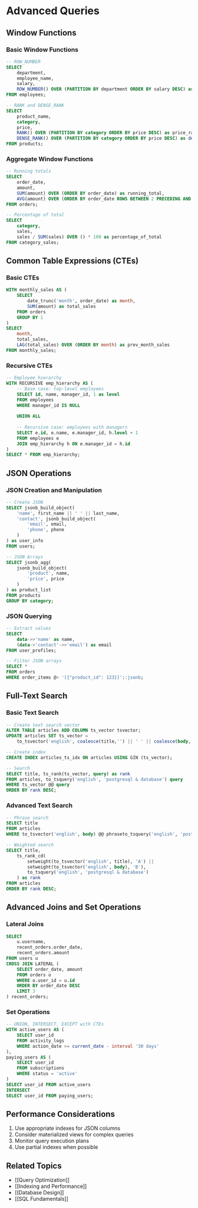 # Advanced Queries

## Window Functions
### Basic Window Functions
```sql
-- ROW_NUMBER
SELECT 
    department,
    employee_name,
    salary,
    ROW_NUMBER() OVER (PARTITION BY department ORDER BY salary DESC) as salary_rank
FROM employees;

-- RANK and DENSE_RANK
SELECT 
    product_name,
    category,
    price,
    RANK() OVER (PARTITION BY category ORDER BY price DESC) as price_rank,
    DENSE_RANK() OVER (PARTITION BY category ORDER BY price DESC) as dense_rank
FROM products;
```

### Aggregate Window Functions
```sql
-- Running totals
SELECT 
    order_date,
    amount,
    SUM(amount) OVER (ORDER BY order_date) as running_total,
    AVG(amount) OVER (ORDER BY order_date ROWS BETWEEN 2 PRECEDING AND CURRENT ROW) as moving_average
FROM orders;

-- Percentage of total
SELECT 
    category,
    sales,
    sales / SUM(sales) OVER () * 100 as percentage_of_total
FROM category_sales;
```

## Common Table Expressions (CTEs)
### Basic CTEs
```sql
WITH monthly_sales AS (
    SELECT 
        date_trunc('month', order_date) as month,
        SUM(amount) as total_sales
    FROM orders
    GROUP BY 1
)
SELECT 
    month,
    total_sales,
    LAG(total_sales) OVER (ORDER BY month) as prev_month_sales
FROM monthly_sales;
```

### Recursive CTEs
```sql
-- Employee hierarchy
WITH RECURSIVE emp_hierarchy AS (
    -- Base case: top-level employees
    SELECT id, name, manager_id, 1 as level
    FROM employees
    WHERE manager_id IS NULL
    
    UNION ALL
    
    -- Recursive case: employees with managers
    SELECT e.id, e.name, e.manager_id, h.level + 1
    FROM employees e
    JOIN emp_hierarchy h ON e.manager_id = h.id
)
SELECT * FROM emp_hierarchy;
```

## JSON Operations
### JSON Creation and Manipulation
```sql
-- Create JSON
SELECT jsonb_build_object(
    'name', first_name || ' ' || last_name,
    'contact', jsonb_build_object(
        'email', email,
        'phone', phone
    )
) as user_info
FROM users;

-- JSON Arrays
SELECT jsonb_agg(
    jsonb_build_object(
        'product', name,
        'price', price
    )
) as product_list
FROM products
GROUP BY category;
```

### JSON Querying
```sql
-- Extract values
SELECT 
    data->>'name' as name,
    (data->'contact'->>'email') as email
FROM user_profiles;

-- Filter JSON arrays
SELECT *
FROM orders
WHERE order_items @> '[{"product_id": 123}]'::jsonb;
```

## Full-Text Search
### Basic Text Search
```sql
-- Create text search vector
ALTER TABLE articles ADD COLUMN ts_vector tsvector;
UPDATE articles SET ts_vector = 
    to_tsvector('english', coalesce(title,'') || ' ' || coalesce(body,''));

-- Create index
CREATE INDEX articles_ts_idx ON articles USING GIN (ts_vector);

-- Search
SELECT title, ts_rank(ts_vector, query) as rank
FROM articles, to_tsquery('english', 'postgresql & database') query
WHERE ts_vector @@ query
ORDER BY rank DESC;
```

### Advanced Text Search
```sql
-- Phrase search
SELECT title
FROM articles
WHERE to_tsvector('english', body) @@ phraseto_tsquery('english', 'postgresql database');

-- Weighted search
SELECT title,
    ts_rank_cd(
        setweight(to_tsvector('english', title), 'A') ||
        setweight(to_tsvector('english', body), 'B'),
        to_tsquery('english', 'postgresql & database')
    ) as rank
FROM articles
ORDER BY rank DESC;
```

## Advanced Joins and Set Operations
### Lateral Joins
```sql
SELECT 
    u.username,
    recent_orders.order_date,
    recent_orders.amount
FROM users u
CROSS JOIN LATERAL (
    SELECT order_date, amount
    FROM orders o
    WHERE o.user_id = u.id
    ORDER BY order_date DESC
    LIMIT 3
) recent_orders;
```

### Set Operations
```sql
-- UNION, INTERSECT, EXCEPT with CTEs
WITH active_users AS (
    SELECT user_id
    FROM activity_logs
    WHERE action_date >= current_date - interval '30 days'
),
paying_users AS (
    SELECT user_id
    FROM subscriptions
    WHERE status = 'active'
)
SELECT user_id FROM active_users
INTERSECT
SELECT user_id FROM paying_users;
```

## Performance Considerations
1. Use appropriate indexes for JSON columns
2. Consider materialized views for complex queries
3. Monitor query execution plans
4. Use partial indexes when possible

## Related Topics
- [[Query Optimization]]
- [[Indexing and Performance]]
- [[Database Design]]
- [[SQL Fundamentals]]
